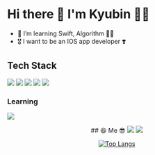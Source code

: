 # Hi there 👋 I'm Kyubin 🙌🏻

- 🌱 I’m learning Swift, Algorithm ✍🏻
- 🎖 I want to be an IOS app developer ❣️

## Tech Stack 
<img src="https://img.shields.io/badge/C-A8B9CC?style=flat-square&logo=C&logoColor=white"/></a>
<img src="https://img.shields.io/badge/C++-00599C?style=flat-square&logo=C%2B%2B&logoColor=white"/></a>
<img src="https://img.shields.io/badge/HTML-E34F26?style=flat-square&logo=html5&logoColor=white"/></a>
<img src="https://img.shields.io/badge/Mysql-4479A1?style=flat-square&logo=mysql&logoColor=white"/></a>
<img src="https://img.shields.io/badge/JavaScript-F7DF1E?style=flat-square&logo=JavaScript&logoColor=white"/></a>

### Learning
<img src="https://img.shields.io/badge/Swift-F05138?style=flat-square&logo=swift&logoColor=white"/></a>

<div align="center">
## 😆 Me 😎
<a href="instagram.com/kyubin_lee"><img src="https://img.shields.io/badge/Instagram-E4405F?style=flat-square&logo=instagram&logoColor=white"/></a>
<a href="mailto:kyubin@kakao.com"><img src="https://img.shields.io/badge/Mail-FFCD00?style=flat-square&logo=gmail&logoColor=white"/></a>


[![Top Langs](https://github-readme-stats.vercel.app/api/top-langs/?username=kyubinle&layout=compact)](https://github.com/anuraghazra/github-readme-stats)
</div>
<!--
**KyubinLe/kyubinle** is a ✨ _special_ ✨ repository because its `README.md` (this file) appears on your GitHub profile.

Here are some ideas to get you started:

- 🔭 I’m currently working on ...
- 🌱 I’m currently learning ...
- 👯 I’m looking to collaborate on ...
- 🤔 I’m looking for help with ...
- 💬 Ask me about ...
- 📫 How to reach me: ...
- 😄 Pronouns: ...
- ⚡ Fun fact: ...
-->
